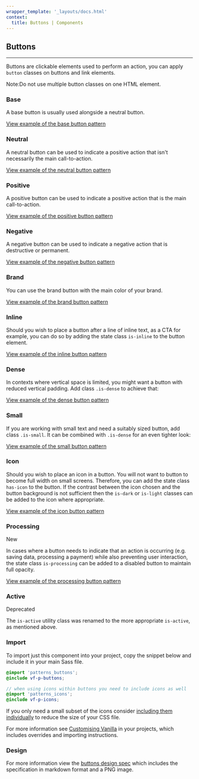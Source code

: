 ```yaml
---
wrapper_template: '_layouts/docs.html'
context:
  title: Buttons | Components
---
```


## Buttons

<hr>

Buttons are clickable elements used to perform an action, you can apply `button` classes on buttons and link elements.

<div class="p-notification--information">
  <p class="p-notification__response">
    <span class="p-notification__status">Note:</span>Do not use multiple button classes on one HTML element.
  </p>
</div>

### Base

A base button is usually used alongside a neutral button.

<div class="embedded-example"><a href="/docs/examples/patterns/buttons/base/" class="js-example">
View example of the base button pattern
</a></div>

### Neutral

A neutral button can be used to indicate a positive action that isn't necessarily the main call-to-action.

<div class="embedded-example"><a href="/docs/examples/patterns/buttons/neutral/" class="js-example">
View example of the neutral button pattern
</a></div>

### Positive

A positive button can be used to indicate a positive action that is the main call-to-action.

<div class="embedded-example"><a href="/docs/examples/patterns/buttons/positive/" class="js-example">
View example of the positive button pattern
</a></div>

### Negative

A negative button can be used to indicate a negative action that is destructive or permanent.

<div class="embedded-example"><a href="/docs/examples/patterns/buttons/negative/" class="js-example">
View example of the negative button pattern
</a></div>

### Brand

You can use the brand button with the main color of your brand.

<div class="embedded-example"><a href="/docs/examples/patterns/buttons/brand/" class="js-example">
View example of the brand button pattern
</a></div>

### Inline

Should you wish to place a button after a line of inline text, as a CTA for example, you can do so by adding the state class `is-inline` to the button element.

<div class="embedded-example"><a href="/docs/examples/patterns/buttons/inline/" class="js-example">
View example of the inline button pattern
</a></div>

### Dense

In contexts where vertical space is limited, you might want a button with reduced vertical padding. Add class `.is-dense` to achieve that:

<div class="embedded-example"><a href="/docs/examples/patterns/buttons/dense/" class="js-example">
View example of the dense button pattern
</a></div>

### Small

If you are working with small text and need a suitably sized button, add class `.is-small`. It can be combined with `.is-dense` for an even tighter look:

<div class="embedded-example"><a href="/docs/examples/patterns/buttons/small/" class="js-example">
View example of the small button pattern
</a></div>

### Icon

Should you wish to place an icon in a button. You will not want to button to become full width on small screens. Therefore, you can add the state class `has-icon` to the button. If the contrast between the icon chosen and the button background is not sufficient then the `is-dark` or `is-light` classes can be added to the icon where appropriate.

<div class="embedded-example"><a href="/docs/examples/patterns/buttons/icon/" class="js-example">
View example of the icon button pattern
</a></div>

### Processing

<span class="p-label--new">New</span>

In cases where a button needs to indicate that an action is occurring (e.g. saving data, processing a payment) while also preventing user interaction, the state class `is-processing` can be added to a disabled button to maintain full opacity.

<div class="embedded-example"><a href="/docs/examples/patterns/buttons/processing/" class="js-example">
View example of the processing button pattern
</a></div>

### Active

<span class="p-label--deprecated">Deprecated</span>

The `is-active` utility class was renamed to the more appropriate `is-active`, as mentioned above.

### Import

To import just this component into your project, copy the snippet below and include it in your main Sass file.

```scss
@import 'patterns_buttons';
@include vf-p-buttons;

// when using icons within buttons you need to include icons as well
@import 'patterns_icons';
@include vf-p-icons;
```

If you only need a small subset of the icons consider [including them individually](/docs/patterns/icons/#import) to reduce the size of your CSS file.

For more information see [Customising Vanilla](/docs/customising-vanilla/) in your projects, which includes overrides and importing instructions.

### Design

For more information view the [buttons design spec](https://github.com/ubuntudesign/vanilla-design/tree/master/Buttons) which includes the specification in markdown format and a PNG image.
